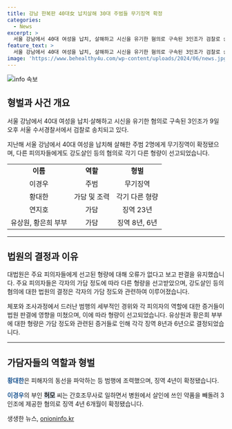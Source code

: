 ```yaml
---
title: 강남 한복판 40대女 납치살해 30대 주범들 무기징역 확정
categories:
  - News
excerpt: >
  서울 강남에서 40대 여성을 납치, 살해하고 시신을 유기한 혐의로 구속된 3인조가 검찰로 송치되었다. 대법원은 주범 2명에게 무기징역을, 가담자에게는 징역을 선고했다. 범행 배후인 부부는 사형 구형을 불복하고 강도 범행 공모 점을 인정받지 못했다. 형량이 확정되며 범행에 조력한 지인과 부인의 형도 결정됐다.
feature_text: >
  서울 강남에서 40대 여성을 납치, 살해하고 시신을 유기한 혐의로 구속된 3인조가 검찰로 송치되었다. 대법원은 주범 2명에게 무기징역을, 가담자에게는 징역을 선고했다. 범행 배후인 부부는 사형 구형을 불복하고 강도 범행 공모 점을 인정받지 못했다. 형량이 확정되며 범행에 조력한 지인과 부인의 형도 결정됐다.
image: 'https://www.behealthy4u.com/wp-content/uploads/2024/06/news.jpg'
---
```


<p><img src="https://www.behealthy4u.com/wp-content/uploads/2024/06/news.jpg" alt="info 속보" /></p>

<h2 data-ke-size="size26">형벌과 사건 개요</h2>

<p data-ke-size="size16">서울 강남에서 40대 여성을 납치·살해하고 시신을 유기한 혐의로 구속된 3인조가 9일 오후 서울 수서경찰서에서 검찰로 송치되고 있다.</p>

<p data-ke-size="size16">지난해 서울 강남에서 40대 여성을 납치해 살해한 주범 2명에게 무기징역이 확정됐으며, 다른 피의자들에게도 강도살인 등의 혐의로 각기 다른 형량이 선고되었습니다.</p>

<table>
  <tr>
    <td style="text-align: center; height: 17px;"><b>이름</b></td>
    <td style="text-align: center; height: 17px;"><b>역할</b></td>
    <td style="text-align: center; height: 17px;"><b>형벌</b></td>
  </tr>
  <tr>
    <td style="text-align: center; height: 17px;">이경우</td>
    <td style="text-align: center; height: 17px;">주범</td>
    <td style="text-align: center; height: 17px;">무기징역</td>
  </tr>
  <tr>
    <td style="text-align: center; height: 17px;">황대한</td>
    <td style="text-align: center; height: 17px;">가담 및 조력</td>
    <td style="text-align: center; height: 17px;">각기 다른 형량</td>
  </tr>
  <tr>
    <td style="text-align: center; height: 17px;">연지호</td>
    <td style="text-align: center; height: 17px;">가담</td>
    <td style="text-align: center; height: 17px;">징역 23년</td>
  </tr>
  <tr>
    <td style="text-align: center; height: 17px;">유상원, 황은희 부부</td>
    <td style="text-align: center; height: 17px;">가담</td>
    <td style="text-align: center; height: 17px;">징역 8년, 6년</td>
  </tr>
</table>

<hr>

<h2 data-ke-size="size26">법원의 결정과 이유</h2>

<p data-ke-size="size16">대법원은 주요 피의자들에게 선고된 형량에 대해 오류가 없다고 보고 판결을 유지했습니다. 주요 피의자들은 각자의 가담 정도에 따라 다른 형량을 선고받았으며, 강도살인 등의 혐의에 대한 법원의 결정은 각자의 가담 정도와 관련하여 이루어졌습니다.</p>

<p data-ke-size="size16">체포와 조사과정에서 드러난 범행의 세부적인 경위와 각 피의자의 역할에 대한 증거들이 법원 판결에 영향을 미쳤으며, 이에 따라 형량이 선고되었습니다. 유상원과 황은희 부부에 대한 형량은 가담 정도와 관련된 증거들로 인해 각각 징역 8년과 6년으로 결정되었습니다.</p>

<hr>

<h2 data-ke-size="size26">가담자들의 역할과 형벌</h2>

<p data-ke-size="size16"><b><span style="color: #1a5490;">황대한</span></b>은 피해자의 동선을 파악하는 등 범행에 조력했으며, 징역 4년이 확정됐습니다.</p>

<p data-ke-size="size16"><b><span style="color: #1a5490;">이경우</span></b>의 부인 <b><span style="background-color: #21538527;">허모</span></b> 씨는 간호조무사로 일하면서 병원에서 살인에 쓰인 약품을 빼돌려 3인조에 제공한 혐의로 징역 4년 6개월이 확정됐습니다.</p>
생생한 뉴스, <a href="https://onioninfo.kr" rel="dofollow">onioninfo.kr</a>


